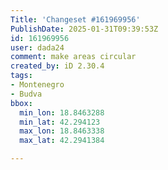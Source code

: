 ```yaml
---
Title: 'Changeset #161969956'
PublishDate: 2025-01-31T09:39:53Z
id: 161969956
user: dada24
comment: make areas circular
created_by: iD 2.30.4
tags:
- Montenegro
- Budva
bbox:
  min_lon: 18.8463288
  min_lat: 42.294123
  max_lon: 18.8463338
  max_lat: 42.2941384

---
```

